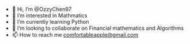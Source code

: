 - 👋 Hi, I’m @OzzyChen97
- 👀 I’m interested in Mathmatics
- 🌱 I’m currently learning Python
- 💞️ I’m looking to collaborate on Financial mathematics and Algorithms
- 📫 How to reach me comfortableapple@gmail.com

<!---
OzzyChen97/OzzyChen97 is a ✨ special ✨ repository because its `README.md` (this file) appears on your GitHub profile.
You can click the Preview link to take a look at your changes.
--->
